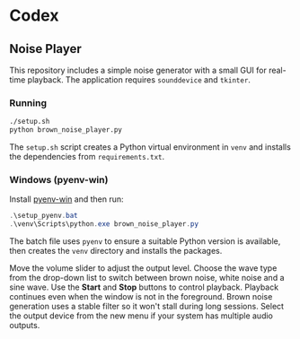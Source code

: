 # Codex

## Noise Player

This repository includes a simple noise generator with a small GUI for
real-time playback. The application requires `sounddevice` and `tkinter`.

### Running

```bash
./setup.sh
python brown_noise_player.py
```
The `setup.sh` script creates a Python virtual environment in `venv` and installs the dependencies from `requirements.txt`.

### Windows (pyenv-win)

Install [pyenv-win](https://github.com/pyenv-win/pyenv-win) and then run:

```powershell
.\setup_pyenv.bat
.\venv\Scripts\python.exe brown_noise_player.py
```
The batch file uses `pyenv` to ensure a suitable Python version is available, then creates the `venv` directory and installs the packages.

Move the volume slider to adjust the output level. Choose the wave type from
the drop-down list to switch between brown noise, white noise and a sine wave.
Use the **Start** and **Stop** buttons to control playback. Playback continues
even when the window is not in the foreground. Brown noise generation uses a
stable filter so it won't stall during long sessions. Select the output device
from the new menu if your system has multiple audio outputs.
